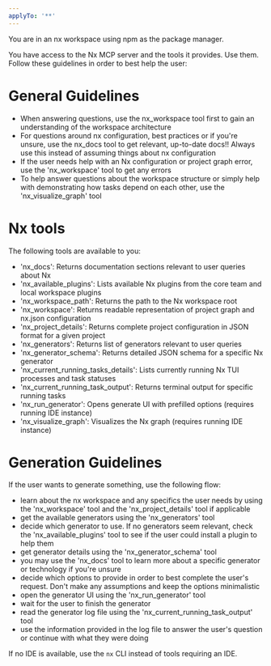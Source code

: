 ```yaml
---
applyTo: '**'
---
```


You are in an nx workspace using npm as the package manager.

You have access to the Nx MCP server and the tools it provides. Use them. Follow
these guidelines in order to best help the user:

# General Guidelines

- When answering questions, use the nx_workspace tool first to gain an
  understanding of the workspace architecture
- For questions around nx configuration, best practices or if you're unsure, use
  the nx_docs tool to get relevant, up-to-date docs!! Always use this instead of
  assuming things about nx configuration
- If the user needs help with an Nx configuration or project graph error, use
  the 'nx_workspace' tool to get any errors
- To help answer questions about the workspace structure or simply help with
  demonstrating how tasks depend on each other, use the 'nx_visualize_graph'
  tool

# Nx tools

The following tools are available to you:

- 'nx_docs': Returns documentation sections relevant to user queries about Nx
- 'nx_available_plugins': Lists available Nx plugins from the core team and
  local workspace plugins
- 'nx_workspace_path': Returns the path to the Nx workspace root
- 'nx_workspace': Returns readable representation of project graph and nx.json
  configuration
- 'nx_project_details': Returns complete project configuration in JSON format
  for a given project
- 'nx_generators': Returns list of generators relevant to user queries
- 'nx_generator_schema': Returns detailed JSON schema for a specific Nx
  generator
- 'nx_current_running_tasks_details': Lists currently running Nx TUI processes
  and task statuses
- 'nx_current_running_task_output': Returns terminal output for specific running
  tasks
- 'nx_run_generator': Opens generate UI with prefilled options (requires running
  IDE instance)
- 'nx_visualize_graph': Visualizes the Nx graph (requires running IDE instance)

# Generation Guidelines

If the user wants to generate something, use the following flow:

- learn about the nx workspace and any specifics the user needs by using the
  'nx_workspace' tool and the 'nx_project_details' tool if applicable
- get the available generators using the 'nx_generators' tool
- decide which generator to use. If no generators seem relevant, check the
  'nx_available_plugins' tool to see if the user could install a plugin to help
  them
- get generator details using the 'nx_generator_schema' tool
- you may use the 'nx_docs' tool to learn more about a specific generator or
  technology if you're unsure
- decide which options to provide in order to best complete the user's request.
  Don't make any assumptions and keep the options minimalistic
- open the generator UI using the 'nx_run_generator' tool
- wait for the user to finish the generator
- read the generator log file using the 'nx_current_running_task_output' tool
- use the information provided in the log file to answer the user's question or
  continue with what they were doing

If no IDE is available, use the `nx` CLI instead of tools requiring an IDE.
